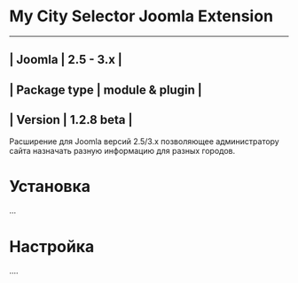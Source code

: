My City Selector Joomla Extension
=================================

----------------------------------
| Joomla       | 2.5 - 3.x       |
----------------------------------
| Package type | module & plugin |
----------------------------------
| Version      | 1.2.8 beta      |
----------------------------------


Расширение для Joomla версий 2.5/3.x позволяющее администратору сайта назначать разную информацию для разных городов.

Установка
=========

...


Настройка
=========

....


